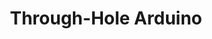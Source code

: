 ---
layout: default
modal-id: 1
img: THOArduino.jpg
alt: image-alt
project-date: Summer 2020
category: PCB Design
title: Through-Hole Arduino
objective: To create a fully functional arduino utilizing almost entirely THO components in order to introduce new members to soldering.
details: The board uses a THO variant of the ATMega328P, the supporting circuitry also almost entirely uses THO components. On the bottom is a FT230X for serial communication and programming using the Arduino bootloader. This serial converter (and supporting circuitry), and the USB port are the only SMT components on the PCB. The board also features some programmable LEDs and a mini-speaker.
results: We were able to send these boards as kits to students of our intro program and teach them how to solder it over Zoom. After the workshop was complete all 20 or so boards assembled by students were able to work after some basic troubleshooting. This included reflowing some solder joints and, for one board, reflashing the bootloader.
---